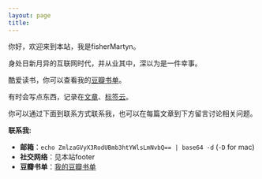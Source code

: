 ```yaml
---
layout: page
title: 
---
```


你好，欢迎来到本站，我是fisherMartyn。

身处日新月异的互联网时代，并从业其中，深以为是一件幸事。

酷爱读书，你可以查看我的<a href="https://book.douban.com/people/fishermartyn/">豆瓣书单</a>。

有时会写点东西，记录在[文章](/blog/)、[标签云](/tags/)。

你可以通过下面到联系方式联系我，也可以在每篇文章到下方留言讨论相关问题。

**联系我:**

* <strong>邮箱</strong>：`echo ZmlzaGVyX3RodUBmb3htYWlsLmNvbQ== | base64 -d` (`-D` for mac)
* <strong>社交网络</strong>：见本站footer
* <strong>豆瓣书单</strong>：[我的豆瓣书单](https://book.douban.com/people/fishermartyn/)

